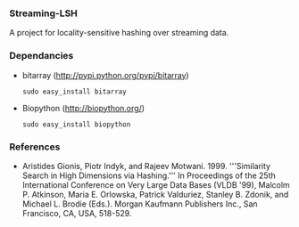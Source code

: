 ### Streaming-LSH
A project for locality-sensitive hashing over streaming data.

### Dependancies          
* bitarray (http://pypi.python.org/pypi/bitarray)

	`sudo easy_install bitarray`
	
* Biopython (http://biopython.org/)

	`sudo easy_install biopython`

### References          
* Aristides Gionis, Piotr Indyk, and Rajeev Motwani. 1999. '''Similarity Search in High Dimensions via Hashing.''' In Proceedings of the 25th International Conference on Very Large Data Bases (VLDB '99), Malcolm P. Atkinson, Maria E. Orlowska, Patrick Valduriez, Stanley B. Zdonik, and Michael L. Brodie (Eds.). Morgan Kaufmann Publishers Inc., San Francisco, CA, USA, 518-529.
